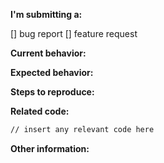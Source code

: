 **I'm submitting a:**

<!-- (check one with "x") -->

[] bug report
[] feature request

**Current behavior:**

<!-- Describe the feature/how the bug manifests. -->

**Expected behavior:**

<!-- Describe what the behavior would be for the feature/without the bug. -->

**Steps to reproduce:**

<!-- If you are able to illustrate the bug or feature request with an example, please provide steps to reproduce and if possible a demo -->

**Related code:**

```html
// insert any relevant code here
```

**Other information:**

<!-- List any other information that is relevant to your issue. Stack traces, related issues, suggestions on how to fix, Stack Overflow links, forum links, etc. -->
